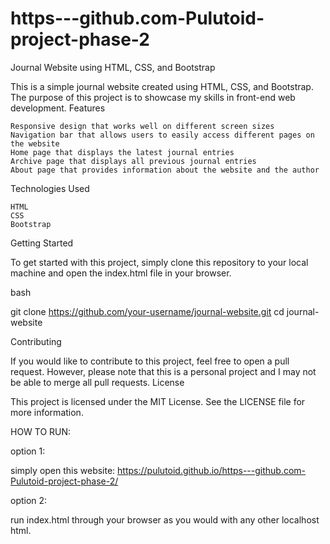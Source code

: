 # https---github.com-Pulutoid-project-phase-2

Journal Website using HTML, CSS, and Bootstrap

This is a simple journal website created using HTML, CSS, and Bootstrap. The purpose of this project is to showcase my skills in front-end web development.
Features

    Responsive design that works well on different screen sizes
    Navigation bar that allows users to easily access different pages on the website
    Home page that displays the latest journal entries
    Archive page that displays all previous journal entries
    About page that provides information about the website and the author

Technologies Used

    HTML
    CSS
    Bootstrap

Getting Started

To get started with this project, simply clone this repository to your local machine and open the index.html file in your browser.

bash

git clone https://github.com/your-username/journal-website.git
cd journal-website

Contributing

If you would like to contribute to this project, feel free to open a pull request. However, please note that this is a personal project and I may not be able to merge all pull requests.
License

This project is licensed under the MIT License. See the LICENSE file for more information.


HOW TO RUN: 

option 1:


simply open this website: 
https://pulutoid.github.io/https---github.com-Pulutoid-project-phase-2/



option 2:


run index.html through your browser as you would with any other localhost html.